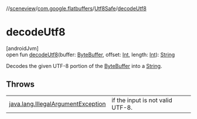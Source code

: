 //[sceneview](../../../index.md)/[com.google.flatbuffers](../index.md)/[Utf8Safe](index.md)/[decodeUtf8](decode-utf8.md)

# decodeUtf8

[androidJvm]\
open fun [decodeUtf8](decode-utf8.md)(buffer: [ByteBuffer](https://developer.android.com/reference/kotlin/java/nio/ByteBuffer.html), offset: [Int](https://kotlinlang.org/api/latest/jvm/stdlib/kotlin/-int/index.html), length: [Int](https://kotlinlang.org/api/latest/jvm/stdlib/kotlin/-int/index.html)): [String](https://developer.android.com/reference/kotlin/java/lang/String.html)

Decodes the given UTF-8 portion of the [ByteBuffer](https://developer.android.com/reference/kotlin/java/nio/ByteBuffer.html) into a [String](https://developer.android.com/reference/kotlin/java/lang/String.html).

## Throws

| | |
|---|---|
| [java.lang.IllegalArgumentException](https://developer.android.com/reference/kotlin/java/lang/IllegalArgumentException.html) | if the input is not valid UTF-8. |
